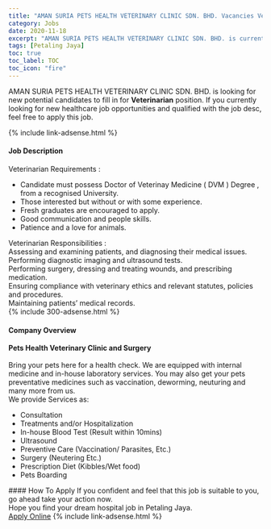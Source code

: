 ```yaml
---
title: "AMAN SURIA PETS HEALTH VETERINARY CLINIC SDN. BHD. Vacancies Veterinarian" 
category: Jobs 
date: 2020-11-18 
excerpt: "AMAN SURIA PETS HEALTH VETERINARY CLINIC SDN. BHD. is currently looking for suitable person to fill in the Veterinarian which positioned at Petaling Jaya" 
tags: [Petaling Jaya] 
toc: true 
toc_label: TOC 
toc_icon: "fire" 
--- 
```


<p>AMAN SURIA PETS HEALTH VETERINARY CLINIC SDN. BHD. is looking for new potential candidates to fill in for <b>Veterinarian</b> position. If you currently looking for new healthcare job opportunities and qualified with the job desc, feel free to apply this job.
</p>{% include link-adsense.html %} 
<div><div><div><h4>Job Description</h4></div></div><div><div><span><div><div>Veterinarian Requirements :</div><ul><li>Candidate must possess Doctor of Veterinay Medicine ( DVM ) Degree , from a recognised University.</li><li>Those interested but without or with some experience.</li><li>Fresh graduates are encouraged to apply.</li><li>Good communication and people skills.</li><li>Patience and a love for animals.</li></ul><div>Veterinarian Responsibilities :</div><div>Assessing and examining patients, and diagnosing their medical issues.</div><div>Performing diagnostic imaging and ultrasound tests.</div><div><div><div>Performing surgery, dressing and treating wounds, and prescribing medication.</div></div><div><div><div><div><div>Ensuring compliance with veterinary ethics and relevant statutes, policies and procedures.</div><div>Maintaining patients&#8217; medical records.</div></div></div></div></div></div></div></span></div></div></div> 
{% include 300-adsense.html %} 
<div><div><div><h4>Company Overview</h4></div></div><div><div><span><div><div><strong>Pets Health Veterinary Clinic and Surgery</strong></div>
<div><br>
Bring your pets here for a health check. We are equipped with internal medicine and in-house laboratory services. You may also get your pets preventative medicines such as vaccination, deworming, neuturing and many more from us.</div>
<div>We provide Services as:</div>
<ul>
<li>Consultation</li>
<li>Treatments and/or Hospitalization</li>
<li>In-house Blood Test (Result within 10mins)</li>
<li>Ultrasound</li>
<li>Preventive Care (Vaccination/ Parasites, Etc.)</li>
<li>Surgery (Neutering Etc.)</li>
<li>Prescription Diet (Kibbles/Wet food)</li>
<li>Pets Boarding</li>
</ul></div></span></div></div></div> 
#### How To Apply 
If you confident and feel that this job is suitable to you, go ahead take your action now. <br/> 
Hope you find your dream hospital job in Petaling Jaya. <br/> 
<a href="https://www.jobstreet.com.my/en/job/veterinarian-4410553?jobId=jobstreet-my-job-4410553&sectionRank=21&token=0~0a32de8f-f2cf-4a2d-8068-5260403b1c7b&fr=SRP%20View%20In%20New%20Ta" class="btn btn--warning" target="_blank" rel="nofollow noopenner">Apply Online</a> 
{% include link-adsense.html %} 